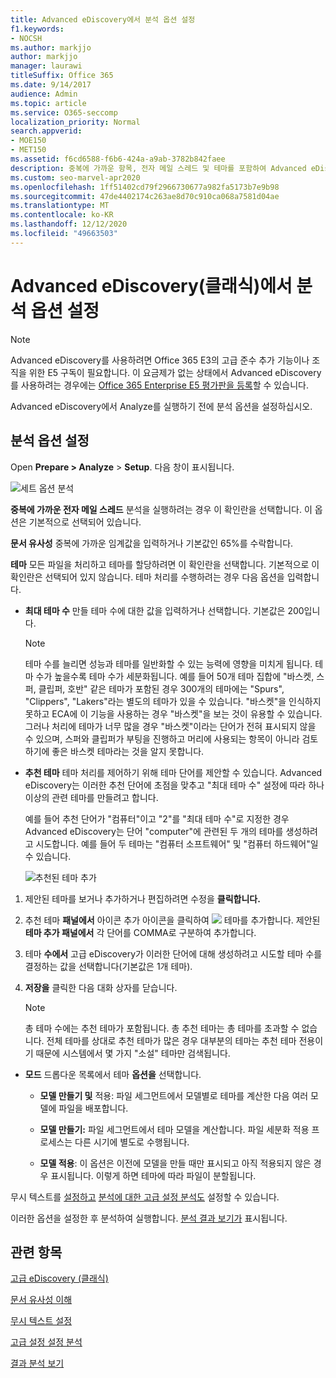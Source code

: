 ```yaml
---
title: Advanced eDiscovery에서 분석 옵션 설정
f1.keywords:
- NOCSH
ms.author: markjjo
author: markjjo
manager: laurawi
titleSuffix: Office 365
ms.date: 9/14/2017
audience: Admin
ms.topic: article
ms.service: O365-seccomp
localization_priority: Normal
search.appverid:
- MOE150
- MET150
ms.assetid: f6cd6588-f6b6-424a-a9ab-3782b842faee
description: 중복에 가까운 항목, 전자 메일 스레드 및 테마를 포함하여 Advanced eDiscovery에서 분석 프로세스에 대한 옵션을 설정하는 단계를 검토합니다.
ms.custom: seo-marvel-apr2020
ms.openlocfilehash: 1ff51402cd79f2966730677a982fa5173b7e9b98
ms.sourcegitcommit: 47de4402174c263ae8d70c910ca068a7581d04ae
ms.translationtype: MT
ms.contentlocale: ko-KR
ms.lasthandoff: 12/12/2020
ms.locfileid: "49663503"
---
```

# <a name="set-analyze-options-in-advanced-ediscovery-classic"></a>Advanced eDiscovery(클래식)에서 분석 옵션 설정

> [!NOTE]
> Advanced eDiscovery를 사용하려면 Office 365 E3의 고급 준수 추가 기능이나 조직을 위한 E5 구독이 필요합니다. 이 요금제가 없는 상태에서 Advanced eDiscovery를 사용하려는 경우에는 [Office 365 Enterprise E5 평가판을 등록](https://go.microsoft.com/fwlink/p/?LinkID=698279)할 수 있습니다. 
  
Advanced eDiscovery에서 Analyze를 실행하기 전에 분석 옵션을 설정하십시오.
  
## <a name="set-analyze-options"></a>분석 옵션 설정

Open **Prepare \> Analyze** \> **Setup**. 다음 창이 표시됩니다.
  
![세트 옵션 분석](../media/c3ec7a92-8484-4812-b98c-aa3eb740e5b7.png)
  
 **중복에 가까운 전자 메일 스레드** 분석을 실행하려는 경우 이 확인란을 선택합니다. 이 옵션은 기본적으로 선택되어 있습니다. 
  
 **문서 유사성** 중복에 가까운 임계값을 입력하거나 기본값인 65%를 수락합니다. 
  
 **테마** 모든 파일을 처리하고 테마를 할당하려면 이 확인란을 선택합니다. 기본적으로 이 확인란은 선택되어 있지 않습니다. 테마 처리를 수행하려는 경우 다음 옵션을 입력합니다.
  
- **최대 테마 수** 만들 테마 수에 대한 값을 입력하거나 선택합니다. 기본값은 200입니다. 
    
    > [!NOTE]
    > 테마 수를 늘리면 성능과 테마를 일반화할 수 있는 능력에 영향을 미치게 됩니다. 테마 수가 높을수록 테마 수가 세분화됩니다. 예를 들어 50개 테마 집합에 "바스켓, 스퍼, 클립퍼, 호반" 같은 테마가 포함된 경우 300개의 테마에는 "Spurs", "Clippers", "Lakers"라는 별도의 테마가 있을 수 있습니다. "바스켓"을 인식하지 못하고 ECA에 이 기능을 사용하는 경우 "바스켓"을 보는 것이 유용할 수 있습니다. 그러나 처리에 테마가 너무 많을 경우 "바스켓"이라는 단어가 전혀 표시되지 않을 수 있으며, 스퍼와 클립퍼가 부팅을 진행하고 머리에 사용되는 항목이 아니라 검토하기에 좋은 바스켓 테마라는 것을 알지 못합니다. 
  
- **추천 테마** 테마 처리를 제어하기 위해 테마 단어를 제안할 수 있습니다. Advanced eDiscovery는 이러한 추천 단어에 초점을 맞추고 "최대 테마 수" 설정에 따라 하나 이상의 관련 테마를 만들려고 합니다. 
    
    예를 들어 추천 단어가 "컴퓨터"이고 "2"를 "최대 테마 수"로 지정한 경우 Advanced eDiscovery는 단어 "computer"에 관련된 두 개의 테마를 생성하려고 시도합니다. 예를 들어 두 테마는 "컴퓨터 소프트웨어" 및 "컴퓨터 하드웨어"일 수 있습니다. 
    
    ![추천된 테마 추가](../media/06e9ffd3-a76c-423b-b450-9e465eb9a02f.png)
  
1. 제안된 테마를 보거나 추가하거나 편집하려면 수정을 **클릭합니다.**
    
2. 추천 테마 **패널에서** 아이콘 추가  아이콘을 클릭하여 ![ ](../media/c2dd8b3a-5a22-412c-a7fa-143f5b2b5612.png) 테마를 추가합니다. 제안된 **테마 추가 패널에서** 각 단어를 COMMA로 구분하여 추가합니다. 
    
3. 테마 **수에서** 고급 eDiscovery가 이러한 단어에 대해 생성하려고 시도할 테마 수를 결정하는 값을 선택합니다(기본값은 1개 테마).
    
4. **저장을** 클릭한 다음 대화 상자를 닫습니다. 
    
    > [!NOTE]
    > 총 테마 수에는 추천 테마가 포함됩니다. 총 추천 테마는 총 테마를 초과할 수 없습니다. 전체 테마를 상대로 추천 테마가 많은 경우 대부분의 테마는 추천 테마 전용이기 때문에 시스템에서 몇 가지 "소설" 테마만 검색됩니다. 
  
- **모드** 드롭다운 목록에서 테마 **옵션을** 선택합니다. 
    
  - **모델 만들기 및** 적용: 파일 세그먼트에서 모델별로 테마를 계산한 다음 여러 모델에 파일을 배포합니다.
    
  - **모델 만들기:** 파일 세그먼트에서 테마 모델을 계산합니다. 파일 세분화 적용 프로세스는 다른 시기에 별도로 수행됩니다.
    
  - **모델 적용**: 이 옵션은 이전에 모델을 만들 때만 표시되고 아직 적용되지 않은 경우 표시됩니다. 이렇게 하면 테마에 따라 파일이 분할됩니다.
    
무시 텍스트를 [설정하고](set-ignore-text-in-advanced-ediscovery.md) [분석에 대한 고급 설정 분석도](set-analyze-advanced-settings-in-advanced-ediscovery.md) 설정할 수 있습니다. 
  
이러한 옵션을 설정한 후  분석하여 실행합니다. [분석 결과 보기가](view-analyze-results-in-advanced-ediscovery.md) 표시됩니다. 
  
## <a name="related-topics"></a>관련 항목

[고급 eDiscovery (클래식)](office-365-advanced-ediscovery.md)
  
[문서 유사성 이해](understand-document-similarity-in-advanced-ediscovery.md)
  
[무시 텍스트 설정 ](set-ignore-text-in-advanced-ediscovery.md)
  
[고급 설정 설정 분석](set-analyze-advanced-settings-in-advanced-ediscovery.md)
  
[결과 분석 보기](view-analyze-results-in-advanced-ediscovery.md)

